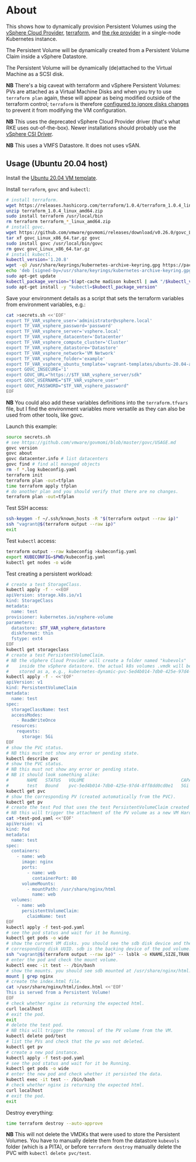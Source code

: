 # About

This shows how to dynamically provision Persistent Volumes using the [vSphere Cloud Provider](https://vmware.github.io/vsphere-storage-for-kubernetes/documentation/), [terraform](https://www.terraform.io/), and [the rke provider](https://registry.terraform.io/providers/rancher/rke) in a single-node Kubernetes instance.

The Persistent Volume will be dynamically created from a Persistent Volume Claim inside a vSphere Datastore.

The Persistent Volume will be dynamically (de)attached to the Virtual Machine as a SCSI disk.

**NB** There's a big caveat with terraform and vSphere Persistent Volumes: PVs are attached as a Virtual Machine Disks and when you try to use `terraform plan` again, these will appear as being modified outside of the terraform control; `terraform` is therefore [configured to ignore disks changes](https://github.com/hashicorp/terraform-provider-vsphere/issues/1028) to prevent it from modifying the VM configuration.

**NB** This uses the deprecated vSphere Cloud Provider driver (that's what RKE uses out-of-the-box). Newer installations should probably use the [vSphere CSI Driver](https://vsphere-csi-driver.sigs.k8s.io/).

**NB** This uses a VMFS Datastore. It does not uses vSAN.

## Usage (Ubuntu 20.04 host)

Install the [Ubuntu 20.04 VM template](https://github.com/rgl/ubuntu-vagrant).

Install `terraform`, `govc` and `kubectl`:

```bash
# install terraform.
wget https://releases.hashicorp.com/terraform/1.0.4/terraform_1.0.4_linux_amd64.zip
unzip terraform_1.0.4_linux_amd64.zip
sudo install terraform /usr/local/bin
rm terraform terraform_*_linux_amd64.zip
# install govc.
wget https://github.com/vmware/govmomi/releases/download/v0.26.0/govc_Linux_x86_64.tar.gz
tar xf govc_Linux_x86_64.tar.gz govc
sudo install govc /usr/local/bin/govc
rm govc govc_Linux_x86_64.tar.gz
# install kubectl.
kubectl_version='1.20.8'
wget -qO /usr/share/keyrings/kubernetes-archive-keyring.gpg https://packages.cloud.google.com/apt/doc/apt-key.gpg
echo 'deb [signed-by=/usr/share/keyrings/kubernetes-archive-keyring.gpg] https://apt.kubernetes.io/ kubernetes-xenial main' | sudo tee /etc/apt/sources.list.d/kubernetes.list >/dev/null
sudo apt-get update
kubectl_package_version="$(apt-cache madison kubectl | awk "/$kubectl_version-/{print \$3}")"
sudo apt-get install -y "kubectl=$kubectl_package_version"
```

Save your environment details as a script that sets the terraform variables from environment variables, e.g.:

```bash
cat >secrets.sh <<'EOF'
export TF_VAR_vsphere_user='administrator@vsphere.local'
export TF_VAR_vsphere_password='password'
export TF_VAR_vsphere_server='vsphere.local'
export TF_VAR_vsphere_datacenter='Datacenter'
export TF_VAR_vsphere_compute_cluster='Cluster'
export TF_VAR_vsphere_datastore='Datastore'
export TF_VAR_vsphere_network='VM Network'
export TF_VAR_vsphere_folder='example'
export TF_VAR_vsphere_ubuntu_template='vagrant-templates/ubuntu-20.04-amd64-vsphere'
export GOVC_INSECURE='1'
export GOVC_URL="https://$TF_VAR_vsphere_server/sdk"
export GOVC_USERNAME="$TF_VAR_vsphere_user"
export GOVC_PASSWORD="$TF_VAR_vsphere_password"
EOF
```

**NB** You could also add these variables definitions into the `terraform.tfvars` file, but I find the environment variables more versatile as they can also be used from other tools, like govc.

Launch this example:

```bash
source secrets.sh
# see https://github.com/vmware/govmomi/blob/master/govc/USAGE.md
govc version
govc about
govc datacenter.info # list datacenters
govc find # find all managed objects
rm -f *.log kubeconfig.yaml
terraform init
terraform plan -out=tfplan
time terraform apply tfplan
# do another plan and you should verify that there are no changes.
terraform plan -out=tfplan
```

Test SSH access:

```bash
ssh-keygen -f ~/.ssh/known_hosts -R "$(terraform output --raw ip)"
ssh "vagrant@$(terraform output --raw ip)"
exit
```

Test `kubectl` access:

```bash
terraform output --raw kubeconfig >kubeconfig.yaml
export KUBECONFIG=$PWD/kubeconfig.yaml
kubectl get nodes -o wide
```

Test creating a persistent workload:

```bash
# create a test StorageClass.
kubectl apply -f - <<EOF
apiVersion: storage.k8s.io/v1
kind: StorageClass
metadata:
  name: test
provisioner: kubernetes.io/vsphere-volume
parameters:
  datastore: $TF_VAR_vsphere_datastore
  diskformat: thin
  fstype: ext4
EOF
kubectl get storageclass
# create a test PersistentVolumeClaim.
# NB the vSphere Cloud Provider will create a folder named "kubevols"
#    inside the vSphere datastore. the actual k8s volumes .vmdk will be
#    stored as a, e.g., kubernetes-dynamic-pvc-5ed4b014-7db0-425e-97d4-8ff8dd0cd0e1.vmdk file.
kubectl apply -f - <<'EOF'
apiVersion: v1
kind: PersistentVolumeClaim
metadata:
  name: test
spec:
  storageClassName: test
  accessModes:
    - ReadWriteOnce
  resources:
    requests:
      storage: 5Gi
EOF
# show the PVC status.
# NB this must not show any error or pending state.
kubectl describe pvc
# show the PVC status.
# NB this must not show any error or pending state.
# NB it should look something alike:
#       NAME   STATUS   VOLUME                                     CAPACITY   ACCESS MODES   STORAGECLASS   AGE
#       test   Bound    pvc-5ed4b014-7db0-425e-97d4-8ff8dd0cd0e1   5Gi        RWO            test           16m
kubectl get pvc
# show the corresponding PV (created automatically from the PVC).
kubectl get pv
# create the test Pod that uses the test PersistentVolumeClaim created PV.
# NB this will trigger the attachment of the PV volume as a new VM Hard Disk.
cat >test-pod.yaml <<'EOF'
apiVersion: v1
kind: Pod
metadata:
  name: test
spec:
  containers:
    - name: web
      image: nginx
      ports:
        - name: web
          containerPort: 80
      volumeMounts:
        - mountPath: /usr/share/nginx/html
          name: web
  volumes:
    - name: web
      persistentVolumeClaim:
        claimName: test
EOF
kubectl apply -f test-pod.yaml
# see the pod status and wait for it be Running.
kubectl get pods -o wide
# show the current VM disks. you should see the sdb disk device and the
# corresponding disk UUID. sdb is the backing device of the pod volume.
ssh "vagrant@$(terraform output --raw ip)" -- lsblk -o KNAME,SIZE,TRAN,FSTYPE,UUID,LABEL,MODEL,SERIAL
# enter the pod and check the mount volume.
kubectl exec -it test -- /bin/bash
# show the mounts. you should see sdb mounted at /usr/share/nginx/html.
mount | grep nginx
# create the index.html file.
cat >/usr/share/nginx/html/index.html <<'EOF'
This is served from a Persistent Volume!
EOF
# check whether nginx is returning the expected html.
curl localhost
# exit the pod.
exit
# delete the test pod.
# NB this will trigger the removal of the PV volume from the VM.
kubectl delete pod/test
# list the PVs and check that the pv was not deleted.
kubectl get pv
# create a new pod instance.
kubectl apply -f test-pod.yaml
# see the pod status and wait for it be Running.
kubectl get pods -o wide
# enter the new pod and check whether it persisted the data.
kubectl exec -it test -- /bin/bash
# check whether nginx is returning the expected html.
curl localhost
# exit the pod.
exit
```

Destroy everything:

```bash
time terraform destroy --auto-approve
```

**NB** This will not delete the VMDKs that were used to store the Persistent Volumes. You have to manually delete them from the datastore `kubevols` folder (which is a PITA), or before `terraform destroy` manually delete the PVC with `kubectl delete pvc/test`.
